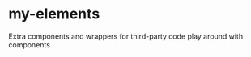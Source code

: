 my-elements
=============

Extra components and wrappers for third-party code
play around with components
